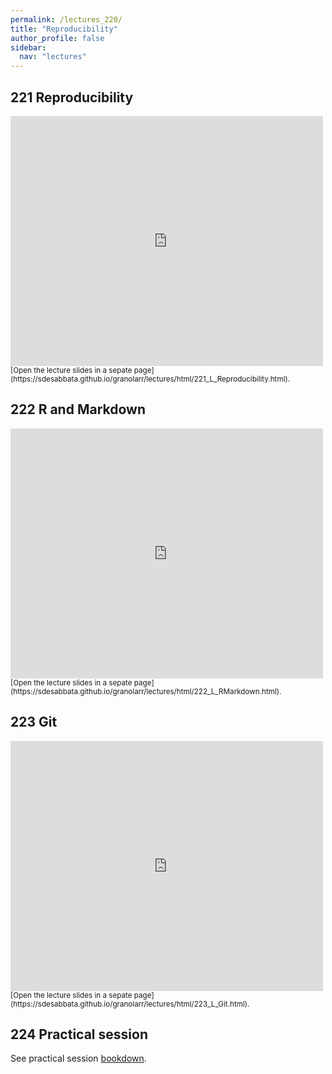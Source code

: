 ```yaml
---
permalink: /lectures_220/
title: "Reproducibility"
author_profile: false
sidebar:
  nav: "lectures"
---
```



## 221 Reproducibility

<div style="position: relative; width: 500px; height: 400px;">
<iframe src="https://sdesabbata.github.io/granolarr/lectures/html/221_L_Reproducibility.html" title="221_L_Reproducibility" frameborder="0" style="width: 1000px; height: 800px; -webkit-transform: scale(0.5) translate(-500px,-400px);-moz-transform: scale(0.5) translate(-500px,-400px); "></iframe>
</div>

<small>
[Open the lecture slides in a sepate page](https://sdesabbata.github.io/granolarr/lectures/html/221_L_Reproducibility.html).
</small>

## 222 R and Markdown

<div style="position: relative; width: 500px; height: 400px;">
<iframe src="https://sdesabbata.github.io/granolarr/lectures/html/222_L_RMarkdown.html" title="222_L_RMarkdown" frameborder="0" style="width: 1000px; height: 800px; -webkit-transform: scale(0.5) translate(-500px,-400px);-moz-transform: scale(0.5) translate(-500px,-400px); "></iframe>
</div>

<small>
[Open the lecture slides in a sepate page](https://sdesabbata.github.io/granolarr/lectures/html/222_L_RMarkdown.html).
</small>

## 223 Git

<div style="position: relative; width: 500px; height: 400px;">
<iframe src="https://sdesabbata.github.io/granolarr/lectures/html/223_L_Git.html" title="223_L_Git" frameborder="0" style="width: 1000px; height: 800px; -webkit-transform: scale(0.5) translate(-500px,-400px);-moz-transform: scale(0.5) translate(-500px,-400px); "></iframe>
</div>

<small>
[Open the lecture slides in a sepate page](https://sdesabbata.github.io/granolarr/lectures/html/223_L_Git.html).
</small>

## 224 Practical session

See practical session [bookdown](practicals/bookdown/reproducibility.html).
